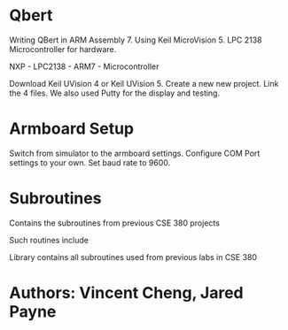 # Qbert
Writing QBert in ARM Assembly 7. Using Keil MicroVision 5. LPC 2138 Microcontroller for hardware.

NXP - LPC2138 - ARM7 - Microcontroller

Download Keil UVision 4 or Keil UVision 5. Create a new new project. Link the 4 files. We also used Putty for the display and testing.

# Armboard Setup

Switch from simulator to the armboard settings. Configure COM Port settings to your own. Set baud rate to 9600. 

# Subroutines

Contains the subroutines from previous CSE 380 projects

Such routines include 

Library contains all subroutines used from previous labs in CSE 380

# Authors: Vincent Cheng, Jared Payne
